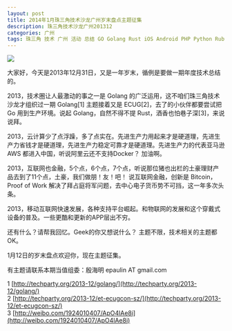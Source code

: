```yaml
---
layout: post
title: 2014年1月珠三角技术沙龙广州岁末盘点主题征集
description: 珠三角技术沙龙广州201312
categories: 广州
tags: 珠三角 技术 广州 活动 总结 GO Golang Rust iOS Android PHP Python Ruby Rails Java MongoDB Redis PostgreSQL Linux, OSX
---
```

![](http://blog.ad-tech.com/wp-content/uploads/2013/03/enjoying_party_vector-1920x1200-470x260.jpg)

大家好，今天是2013年12月31日，又是一年岁末，循例是要做一期年度技术总结的。 

2013，技术圈让人最激动的事之一是 Golang 的广泛运用，这不咱们珠三角技术沙龙才组织过一期 Golang[1] 主题接着又是 
ECUG[2]，去了的小伙伴都要尝试把 Go 用到生产环境。说起 Golang，自然不得不提 Rust，酒香也怕巷子深[3]，来说说拜。 

2013，云计算少了点浮躁，多了点实在。先进生产力用起来才是硬道理，先进生产力省钱才是硬道理，先进生产力稳定可靠才是硬道理。先进生产力的代表亚马逊 
AWS 都进入中国，听说阿里云还不支持Docker？ 加油啊。 

2013，互联网也金融，5个点，6个点，7个点，听说那位猪也出栏的土豪理财产品去到了11个点，土豪，我们做朋！友！吧！ 说互联网金融，创新是 
Bitcoin，Proof of Work 解决了拜占庭将军问题，去中心电子货币势不可挡，这一年多次头条。 

2013，移动互联网快速发展，各种支持平台崛起。和物联网的发展和这个穿戴式设备的普及。一些更酷和更新的APP层出不穷。

还有什么？请帮我回忆。Geek的你又想说什么？ 主题不限，技术相关的主题都OK。

1月12日的岁末盘点欢迎你，现在主题征集。 

有主题请联系本期当值组委：殷海明 epaulin AT gmail.com 

1 [http://techparty.org/2013-12/golang/](http://techparty.org/2013-12/golang/)    
2 [http://techparty.org/2013-12/et-ecugcon-sz/](http://techparty.org/2013-12/et-ecugcon-sz/)    
3 [http://weibo.com/1924010407/ApO4lAe8i](http://weibo.com/1924010407/ApO4lAe8i)   